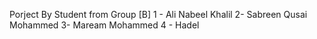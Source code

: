 Porject By Student from Group [B]
1 - Ali Nabeel Khalil
2- Sabreen Qusai Mohammed
3- Maream Mohammed 
4 - Hadel 
